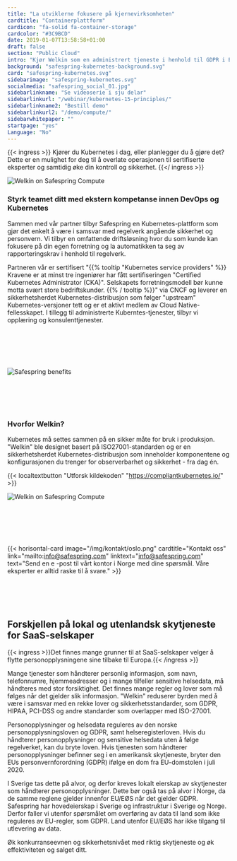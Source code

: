 ```yaml
---
title: "La utviklerne fokusere på kjerne­virksomheten"
cardtitle: "Containerplattform"
cardicon: "fa-solid fa-container-storage"
cardcolor: "#3C9BCD"
date: 2019-01-07T13:58:58+01:00
draft: false
section: "Public Cloud"
intro: "Kjør Welkin som en administrert tjeneste i henhold til GDPR i Europa."
background: "safespring-kubernetes-background.svg"
card: "safespring-kubernetes.svg"
sidebarimage: "safespring-kubernetes.svg"
socialmedia: "safespring_social_01.jpg"
sidebarlinkname: "Se videoserie i sju delar"
sidebarlinkurl: "/webinar/kubernetes-15-principles/"
sidebarlinkname2: "Bestill demo"
sidebarlinkurl2: "/demo/compute/"
sidebarwhitepaper: ""
startpage: "yes"
Language: "No"
---
```


{{< ingress >}}
Kjører du Kubernetes i dag, eller planlegger du å gjøre det? Dette er en mulighet for deg til å overlate operasjonen til sertifiserte eksperter og samtidig øke din kontroll og sikkerhet.
{{</ ingress >}}

![Welkin on Safespring Compute](/img/saas/safespring-compliant-kubernetes-pyramid.svg)

### Styrk teamet ditt med ekstern kompetanse innen DevOps og Kubernetes

Sammen med vår partner tilbyr Safespring en Kubernetes-plattform som gjør det enkelt å være i samsvar med regelverk angående sikkerhet og personvern. Vi tilbyr en omfattende driftsløsning hvor du som kunde kan fokusere på din egen forretning og la automatikken ta seg av rapporteringskrav i henhold til regelverk.

Partneren vår er sertifisert "{{% tooltip "Kubernetes service providers" %}} Kravene er at minst tre ingeniører har fått sertifiseringen "Certified Kubernetes Administrator (CKA)". Selskapets forretningsmodell bør kunne motta svært store bedriftskunder. {{% / tooltip %}}" via CNCF og leverer en sikkerhetsherdet Kubernetes-distribusjon som følger "upstream" Kubernetes-versjoner tett og er et aktivt medlem av Cloud Native-fellesskapet. I tillegg til administrerte Kuberntes-tjenester, tilbyr vi opplæring og konsulenttjenester.

<div id="contact"></div>
<div style="margin-bottom:100px;">
</div>

![Safespring benefits](/img/saas/no-key-points-kubernetes.svg)

<div id="contact"></div>
<div style="margin-bottom:100px;">
</div>

### Hvorfor Welkin?

Kubernetes må settes sammen på en sikker måte for bruk i produksjon. "Welkin" ble designet basert på ISO27001-standarden og er en sikkerhetsherdet Kubernetes-distribusjon som inneholder komponentene og konfigurasjonen du trenger for observerbarhet og sikkerhet - fra dag én.

{{< localtextbutton "Utforsk kildekoden" "https://compliantkubernetes.io/" >}}

![Welkin on Safespring Compute](/img/saas/safespring-compliant-kubernetes-chart.svg)

<div id="contact"></div>
<div style="margin-bottom:100px;">
</div>

{{< horisontal-card image="/img/kontakt/oslo.png" cardtitle="Kontakt oss" link="mailto:info@safespring.com" linktext="info@safespring.com" text="Send en e -post til vårt kontor i Norge med dine spørsmål. Våre eksperter er alltid raske til å svare." >}}

<div id="contact"></div>
<div style="margin-bottom:100px;">
</div>

## Forskjellen på lokal og utenlandsk skytjeneste for SaaS-selskaper

{{< ingress >}}Det finnes mange grunner til at SaaS-selskaper velger å flytte personopplysningene sine tilbake til Europa.{{< /ingress >}}

Mange tjenester som håndterer personlig informasjon, som navn, telefonnumre, hjemmeadresser og i mange tilfeller sensitive helsedata, må håndteres med stor forsiktighet. Det finnes mange regler og lover som må følges når det gjelder slik informasjon. "Welkin" reduserer byrden med å være i samsvar med en rekke lover og sikkerhetsstandarder, som GDPR, HIPAA, PCI-DSS og andre standarder som overlapper med ISO-27001.

Personopplysninger og helsedata reguleres av den norske personopplysningsloven og GDPR, samt helseregisterloven. Hvis du håndterer personopplysninger og sensitive helsedata uten å følge regelverket, kan du bryte loven. Hvis tjenesten som håndterer personopplysninger befinner seg i en amerikansk skytjeneste, bryter den EUs personvernforordning (GDPR) ifølge en dom fra EU-domstolen i juli 2020.

I Sverige tas dette på alvor, og derfor kreves lokalt eierskap av skytjenester som håndterer personopplysninger. Dette bør også tas på alvor i Norge, da de samme reglene gjelder innenfor EU/EØS når det gjelder GDPR. Safespring har hovedeierskap i Sverige og infrastruktur i Sverige og Norge. Derfor faller vi utenfor spørsmålet om overføring av data til land som ikke reguleres av EU-regler, som GDPR. Land utenfor EU/EØS har ikke tilgang til utlevering av data.

Øk konkurranseevnen og sikkerhetsnivået med riktig skytjeneste og øk effektiviteten og salget ditt.
